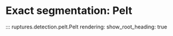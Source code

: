 # Exact segmentation: Pelt

::: ruptures.detection.pelt.Pelt
    rendering:
        show_root_heading: true
